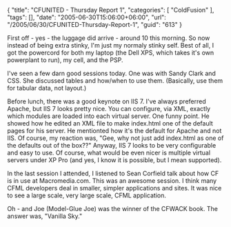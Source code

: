 {
	"title": "CFUNITED - Thursday Report 1",
	"categories": [
		"ColdFusion"
	],
	"tags": [],
	"date": "2005-06-30T15:06:00+06:00",
	"url": "/2005/06/30/CFUNITED-Thursday-Report-1",
	"guid": "613"
}

First off - yes - the luggage did arrive - around 10 this morning. So now instead of being extra stinky, I'm just my normaly stinky self. Best of all, I got the powercord for both my laptop (the Dell XPS, which takes it's own powerplant to run), my cell, and the PSP.

I've seen a few darn good sessions today. One was with Sandy Clark and CSS. She discussed tables and how/when to use them. (Basically, use them for tabular data, not layout.) 

Before lunch, there was a good keynote on IIS 7. I've always preferred Apache, but IIS 7 looks pretty nice. You can configure, via XML, exactly which modules are loaded into each virtual server. One funny point. He showed how he edited an XML file to make index.html one of the default pages for his server. He mentionted how it's the default for Apache and not IIS. Of course, my reaction was, "Gee, why not just add index.html as one of the defaults out of the box??" Anyway, IIS 7 looks to be very configurable and easy to use. Of course, what would be even nicer is multiple virtual servers under XP Pro (and yes, I know it is possible, but I mean supported).

In the last session I attended, I listened to Sean Corfield talk about how CF is in use at Macromedia.com. This was an awesome session. I think many CFML developers deal in smaller, simpler applications and sites. It was nice to see a large scale, very large scale, CFML application.

Oh - and Joe (Model-Glue Joe) was the winner of the CFWACK book. The answer was, "Vanilla Sky."